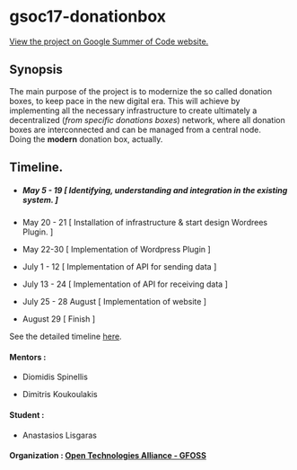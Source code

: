 # gsoc17-donationbox

[View the project on Google Summer of Code website.](https://summerofcode.withgoogle.com/projects/#5171214440988672)

## Synopsis
The main purpose of the project is to modernize the so called donation boxes, to keep pace in the new digital era.
This will achieve by implementing all the necessary infrastructure to create ultimately a decentralized (_from specific donations boxes_) network, where all donation boxes are interconnected and can be managed from a central node. <br>
Doing the **modern** donation box, actually.

## Timeline.

* ##### May 5 - 19 [ Identifying, understanding and integration in the existing system. ]

* May 20 - 21 [ Installation of infrastructure & start design Wordrees Plugin. ]

* May 22-30 [ Implementation of Wordpress Plugin ]

* July 1 - 12 [ Implementation of API for sending data ]

* July 13 - 24 [ Implementation of API for receiving data ]

* July 25 - 28 August [ Implementation of website ]

* August 29 [ Finish ] 

See the detailed timeline [here](https://github.com/eellak/gsoc17-donationbox/blob/master/timeline.md).



#### **Mentors :**

 * Diomidis Spinellis

 * Dimitris Koukoulakis

#### **Student :**
* Anastasios Lisgaras

#### **Organization :** [Open Technologies Alliance - GFOSS](https://summerofcode.withgoogle.com/organizations/4825634544025600/)






